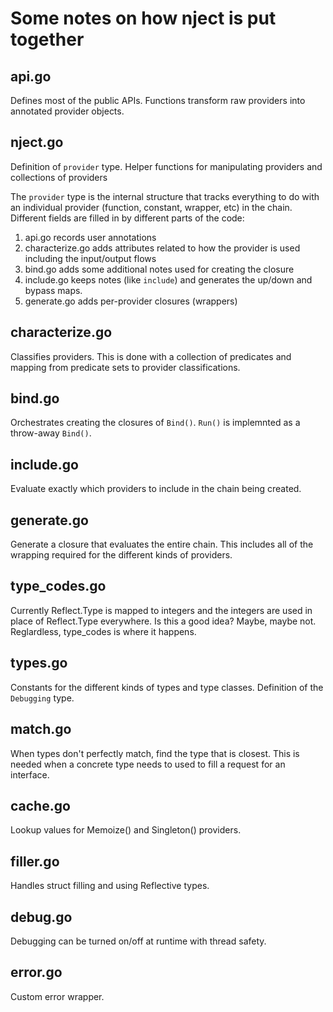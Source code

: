 # Some notes on how nject is put together

## api.go

Defines most of the public APIs.  Functions transform raw providers into
annotated provider objects.

## nject.go

Definition of `provider` type.  Helper functions for manipulating
providers and collections of providers

The `provider` type is the internal structure that tracks everything to
do with an individual provider (function, constant, wrapper, etc) in
the chain.  Different fields are filled in by different parts of the
code: 

1. api.go records user annotations
2. characterize.go adds attributes related to how the provider is used
   including the input/output flows
3. bind.go adds some additional notes used for creating the closure
4. include.go keeps notes (like `include`) and generates the up/down and
   bypass maps.
5. generate.go adds per-provider closures (wrappers)

## characterize.go

Classifies providers.  This is done with a collection of predicates
and mapping from predicate sets to provider classifications.

## bind.go

Orchestrates creating the closures of `Bind()`.  `Run()` is implemnted
as a throw-away `Bind()`.

## include.go

Evaluate exactly which providers to include in the chain being created.

## generate.go

Generate a closure that evaluates the entire chain.  This includes all
of the wrapping required for the different kinds of providers.

## type_codes.go

Currently Reflect.Type is mapped to integers and the integers are used
in place of Reflect.Type everywhere.  Is this a good idea?  Maybe, maybe
not.  Reglardless, type_codes is where it happens.

## types.go

Constants for the different kinds of types and type classes.  Definition of
the `Debugging` type.

## match.go

When types don't perfectly match, find the type that is closest.  This is needed
when a concrete type needs to used to fill a request for an interface.

## cache.go

Lookup values for Memoize() and  Singleton() providers.

## filler.go

Handles struct filling and using Reflective types.

## debug.go

Debugging can be turned on/off at runtime with thread safety.

## error.go

Custom error wrapper.
